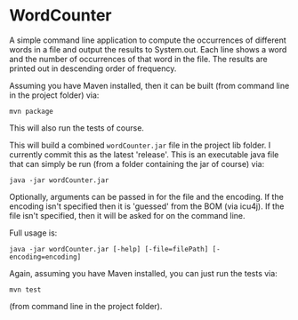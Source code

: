 # WordCounter

A simple command line application to compute the occurrences of different words in a file and output the results to System.out. 
Each line shows a word and the number of occurrences of that word in the file. 
The results are printed out in descending order of frequency.

Assuming you have Maven installed, then it can be built (from command line in the project folder) via:

`mvn package`

This will also run the tests of course.

This will build a combined `wordCounter.jar` file in the project lib folder. 
I currently commit this as the latest 'release'.
This is an executable java file that can simply be run (from a folder containing the jar of course) via:

`java -jar wordCounter.jar`

Optionally, arguments can be passed in for the file and the encoding. If the encoding isn't specified then it is 'guessed' from the BOM (via icu4j).
If the file isn't specified, then it will be asked for on the command line.

Full usage is:

`java -jar wordCounter.jar [-help] [-file=filePath] [-encoding=encoding]`


Again, assuming you have Maven installed, you can just run the tests via:

`mvn test`

(from command line in the project folder).





